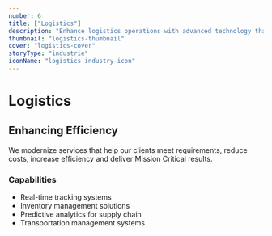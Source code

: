 ```yaml
---
number: 6
title: ["Logistics"]
description: "Enhance logistics operations with advanced technology that improves supply chain management, inventory tracking, and delivery efficiency."
thumbnail: "logistics-thumbnail"
cover: "logistics-cover"
storyType: "industrie"
iconName: "logistics-industry-icon"
---
```


# Logistics

## Enhancing Efficiency

We modernize services that help our clients meet requirements, reduce costs, increase efficiency and deliver Mission Critical results.

### Capabilities

* Real-time tracking systems
* Inventory management solutions
* Predictive analytics for supply chain
* Transportation management systems

